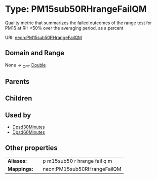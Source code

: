 
# Type: PM15sub50RHrangeFailQM


Quality metric that summarizes the failed outcomes of the range test for PM15 at RH <50% over the averaging period, as a percent

URI: [neon:PM15sub50RHrangeFailQM](https://data.neonscience.org/PM15sub50RHrangeFailQM)


## Domain and Range

None ->  <sub>OPT</sub> [Double](types/Double.md)

## Parents


## Children


## Used by

 * [Dpsd30Minutes](Dpsd30Minutes.md)
 * [Dpsd60Minutes](Dpsd60Minutes.md)

## Other properties

|  |  |  |
| --- | --- | --- |
| **Aliases:** | | p m15sub50 r hrange fail q m |
| **Mappings:** | | neon:PM15sub50RHrangeFailQM |

